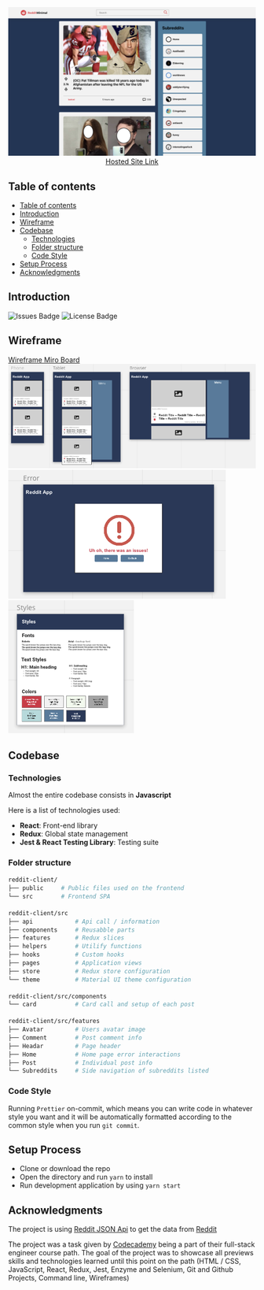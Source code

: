 <div align="center">

![Reddit-App Final][Reddit-App Final]
[Hosted Site Link](stellar-gnome-96814d.netlify.app)

</div>

## Table of contents

- [Table of contents](#table-of-contents)
- [Introduction](#introduction)
- [Wireframe](#wireframe)
- [Codebase](#codebase)
  - [Technologies](#technologies)
  - [Folder structure](#folder-structure)
  - [Code Style](#code-style)
- [Setup Process](#setup-process)
- [Acknowledgments](#acknowledgments)

## Introduction

![Issues Badge]
![License Badge]

## Wireframe

[Wireframe Miro Board] \
![Wireframe Image][Wireframe Image] \
![Error State][Error State]
![Styles][Styles]

## Codebase

### Technologies

Almost the entire codebase consists in **Javascript**

Here is a list of technologies used:

- **React**: Front-end library
- **Redux**: Global state management
- **Jest & React Testing Library**: Testing suite

### Folder structure

```sh
reddit-client/
├── public     # Public files used on the frontend
└── src        # Frontend SPA

reddit-client/src
├── api            # Api call / information
├── components     # Reusabble parts
├── features       # Redux slices
├── helpers        # Utilify functions
├── hooks          # Custom hooks
├── pages          # Application views
├── store          # Redux store configuration
└── theme          # Material UI theme configuration

reddit-client/src/components
└── card           # Card call and setup of each post

reddit-client/src/features
├── Avatar         # Users avatar image
├── Comment        # Post comment info
├── Headar         # Page header
├── Home           # Home page error interactions
├── Post           # Individual post info
└── Subreddits     # Side navigation of subreddits listed
```

### Code Style

Running `Prettier` on-commit, which means you can write code in whatever style
you want and it will be automatically formatted according to the common style
when you run `git commit`.

## Setup Process

- Clone or download the repo
- Open the directory and run `yarn` to install
- Run development application by using `yarn start`

## Acknowledgments

The project is using
[Reddit JSON Api](https://github.com/reddit-archive/reddit/wiki/JSON) to get the
data from [Reddit](https://www.reddit.com/)

The project was a task given by [Codecademy](https://www.codecademy.com) being a
part of their full-stack engineer course path. The goal of the project was to
showcase all previews skills and technologies learned until this point on the
path (HTML / CSS, JavaScript, React, Redux, Jest, Enzyme and Selenium, Git and
Github Projects, Command line, Wireframes)



[//]: # (Reference links)

  [Group Project Overview]: https://www.codecademy.com/paths/front-end-engineer-career-path/tracks/fecp-22-portfolio-project-reddit-client/modules/fecp-22-group-project-react-redux/informationals/fecp-22-group-project-react-redux

  [Codecademy Project Tasks]: https://www.codecademy.com/paths/front-end-engineer-career-path/tracks/fecp-22-portfolio-project-reddit-client/modules/wdcp-22-reddit-client/kanban_projects/reddit-client

  [Wireframe Image]: https://github.com/bwalshin/reddit-app/blob/main/images/wireframe.png "Wireframe Image"

  [Error State]: https://github.com/bwalshin/reddit-app/blob/main/images/error-state.png "Error State"

  [Styles]: https://github.com/bwalshin/reddit-app/blob/main/images/styles.png "Styles"

  [Reddit-App Final]: https://github.com/bwalshin/reddit-app/blob/main/images/reddit-app_final.png "Reddit-App Final"

  [Wireframe Miro Board]: https://miro.com/app/board/uXjVO8Y0A8w=/

  [Issues Badge]: https://img.shields.io/github/issues/bwalshin/reddit-app

  [License Badge]: https://img.shields.io/github/license/bwalshin/reddit-app